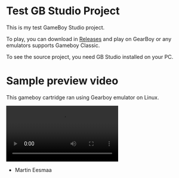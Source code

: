 # Test GB Studio Project

This is my test GameBoy Studio project.

To play, you can download in [Releases](https://github.com/MartinEesmaa/testgbprj/releases) and play on GearBoy or any emulators supports Gameboy Classic.

To see the source project, you need GB Studio installed on your PC.

# Sample preview video

This gameboy cartridge ran using Gearboy emulator on Linux.

![samplegb](sample-gb.mp4)

- Martin Eesmaa